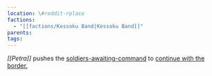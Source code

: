 ```yaml
---
location: \#reddit-rplace
factions:
  - "[[factions/Kessoku Band|Kessoku Band]]"
parents: 
tags: 
---
```

*[[Petra]]* pushes the [soldiers-awaiting-command](discord://discord.com/channels/1093664259273130084/1131230952119615600/1131577724230701157) to [continue with the border.](discord://discord.com/channels/1093664259273130084/1131230952119615600/1131577784523829348)
